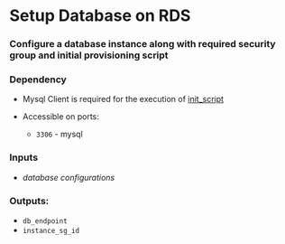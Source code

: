 # Setup Database on RDS

### Configure a database instance along with required security group and initial provisioning script

### Dependency

- Mysql Client is required for the execution of [init_script](./scripts/fino_cars.sql)

- Accessible on ports:
  - `3306` - mysql

### Inputs

- _database configurations_

### Outputs:

- `db_endpoint`
- `instance_sg_id`
